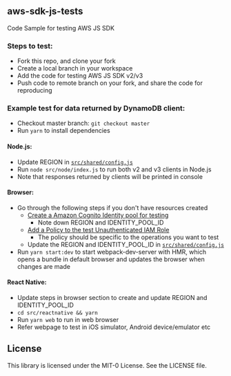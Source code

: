 ## aws-sdk-js-tests

Code Sample for testing AWS JS SDK

### Steps to test:

- Fork this repo, and clone your fork
- Create a local branch in your workspace
- Add the code for testing AWS JS SDK v2/v3
- Push code to remote branch on your fork, and share the code for reproducing

### Example test for data returned by DynamoDB client:

- Checkout master branch: `git checkout master`
- Run `yarn` to install dependencies

#### Node.js:

- Update REGION in [`src/shared/config.js`](./src/shared/config.js)
- Run `node src/node/index.js` to run both v2 and v3 clients in Node.js
- Note that responses returned by clients will be printed in console

#### Browser:

- Go through the following steps if you don't have resources created
  - [Create a Amazon Cognito Identity pool for testing](https://docs.aws.amazon.com/sdk-for-javascript/v2/developer-guide/getting-started-browser.html#getting-started-browser-create-identity-pool)
    - Note down REGION and IDENTITY_POOL_ID
  - [Add a Policy to the test Unauthenticated IAM Role](https://docs.aws.amazon.com/sdk-for-javascript/v2/developer-guide/getting-started-browser.html#getting-started-browser-iam-role)
    - The policy should be specific to the operations you want to test
  - Update the REGION and IDENTITY_POOL_ID in [`src/shared/config.js`](./src/shared/config.js)
- Run `yarn start:dev` to start webpack-dev-server with HMR, which opens a bundle in default browser and updates the browser when changes are made

#### React Native:

- Update steps in browser section to create and update REGION and IDENTITY_POOL_ID
- `cd src/reactnative && yarn`
- Run `yarn web` to run in web browser
- Refer webpage to test in iOS simulator, Android device/emulator etc

## License

This library is licensed under the MIT-0 License. See the LICENSE file.

